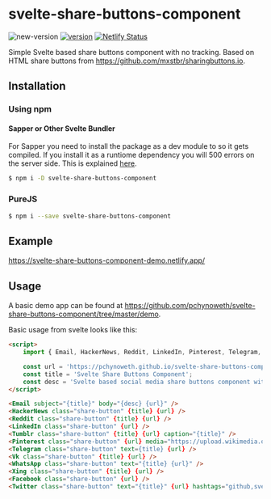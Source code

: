 # svelte-share-buttons-component

![new-version](https://github.com/pchynoweth/svelte-share-buttons-component/workflows/new-version/badge.svg)
[![version](https://img.shields.io/npm/v/svelte-share-buttons-component.svg?style=flat-square)](http://npm.im/svelte-share-buttons-component)
[![Netlify Status](https://api.netlify.com/api/v1/badges/818ae4f6-3eea-41fc-8d91-db6ab2f360dd/deploy-status)](https://app.netlify.com/sites/svelte-share-buttons-component-demo/deploys)

Simple Svelte based share buttons component with no tracking.  Based on HTML share buttons from https://github.com/mxstbr/sharingbuttons.io.

## Installation

### Using npm

#### Sapper or Other Svelte Bundler

For Sapper you need to install the package as a dev module to so it gets compiled.  If you install it as a runtiome dependency you will 500 errors on the server side.  This is explained [here](https://github.com/sveltejs/sapper-template#using-external-components).

```bash
$ npm i -D svelte-share-buttons-component
```

### PureJS

```bash
$ npm i --save svelte-share-buttons-component
```

## Example

https://svelte-share-buttons-component-demo.netlify.app/

## Usage

A basic demo app can be found at https://github.com/pchynoweth/svelte-share-buttons-component/tree/master/demo.

Basic usage from svelte looks like this:

```html
<script>
	import { Email, HackerNews, Reddit, LinkedIn, Pinterest, Telegram, Tumblr, Vk, WhatsApp, Xing, Facebook, Twitter } from 'svelte-share-buttons-component';

	const url = 'https://pchynoweth.github.io/svelte-share-buttons-component/';
	const title = 'Svelte Share Buttons Component';
	const desc = 'Svelte based social media share buttons component with no tracking.';
</script>

<Email subject="{title}" body="{desc} {url}" />
<HackerNews class="share-button" {title} {url} />
<Reddit class="share-button" {title} {url} />
<LinkedIn class="share-button" {url} />
<Tumblr class="share-button" {title} {url} caption="{title}" />
<Pinterest class="share-button" {url} media="https://upload.wikimedia.org/wikipedia/commons/1/1b/Svelte_Logo.svg" description={title} />
<Telegram class="share-button" text={title} {url} />
<Vk class="share-button" {title} {url} />
<WhatsApp class="share-button" text="{title} {url}" />
<Xing class="share-button" {title} {url} />
<Facebook class="share-button" {url} />
<Twitter class="share-button" text="{title}" {url} hashtags="github,svelte" via="username" related="other,users" />
```
